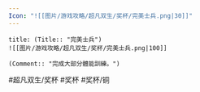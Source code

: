 ```yaml
---
Icon: "![[图片/游戏攻略/超凡双生/奖杯/完美士兵.png|30]]"
---
```

```ad-common-bronze-trophy
title: (Title:: "完美士兵")
![[图片/游戏攻略/超凡双生/奖杯/完美士兵.png|100]]

(Comment:: "完成大部分體能訓練。")
```

#超凡双生/奖杯 #奖杯 #奖杯/铜
